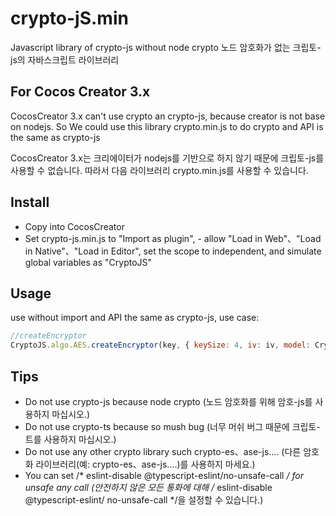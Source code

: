 # crypto-jS.min

Javascript library of crypto-js without node crypto
노드 암호화가 없는 크립토-js의 자바스크립트 라이브러리

## For Cocos Creator 3.x

CocosCreator 3.x can't use crypto an crypto-js, because creator is not base on nodejs.
So We could use this library crypto.min.js
to do crypto and API is the same as crypto-js

CocosCreator 3.x는 크리에이터가 nodejs를 기반으로 하지 않기 때문에 크립토-js를 사용할 수 없습니다.
따라서 다음 라이브러리 crypto.min.js를 사용할 수 있습니다.

## Install

- Copy into CocosCreator
- Set crypto-js.min.js to "Import as plugin", - allow "Load in Web"、"Load in Native"、"Load in Editor", set the scope to independent, and simulate global variables as "CryptoJS"

## Usage

use without import and API the same as crypto-js, use case:

```javascript
//createEncryptor
CryptoJS.algo.AES.createEncryptor(key, { keySize: 4, iv: iv, model: CryptoJS.mode.CBC, padding: CryptoJS.pad.Pkcs7 });

```

## Tips
- Do not use crypto-js because node crypto (노드 암호화를 위해 암호-js를 사용하지 마십시오.)
- Do not use crypto-ts because so mush bug (너무 머쉬 버그 때문에 크립토-트를 사용하지 마십시오.)
- Do not use any other crypto library such crypto-es、ase-js.... (다른 암호화 라이브러리(예: crypto-es、ase-js....)를 사용하지 마세요.)
- You can set /* eslint-disable @typescript-eslint/no-unsafe-call */ for unsafe any call (안전하지 않은 모든 통화에 대해 /* eslint-disable @typescript-eslint/ no-unsafe-call */을 설정할 수 있습니다.)